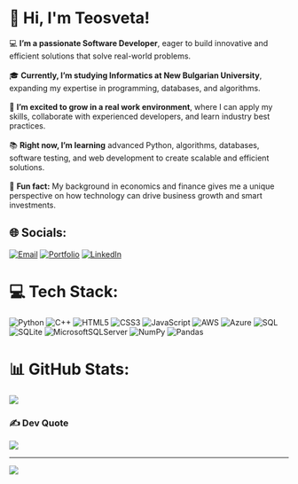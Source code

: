 # 👋 Hi, I'm Teosveta!
💻 **I’m a passionate Software Developer**, eager to build innovative and efficient solutions that solve real-world problems.<br>
<br>🎓 **Currently, I’m studying Informatics at New Bulgarian University**, expanding my expertise in programming, databases, and algorithms.<br>
<br>🚀 **I’m excited to grow in a real work environment**, where I can apply my skills, collaborate with experienced developers, and learn industry best practices.<br>
<br>📚 **Right now, I’m learning** advanced Python, algorithms, databases, software testing, and web development to create scalable and efficient solutions.<br>
<br>🎯 **Fun fact:** My background in economics and finance gives me a unique perspective on how technology can drive business growth and smart investments.<br>

## 🌐 Socials:
[![Email](https://img.shields.io/badge/Email-D14836?logo=gmail&logoColor=white)](mailto:vteosveta@gmail.com)  [![Portfolio](https://img.shields.io/badge/Portfolio-%23000000.svg?logo=firefox&logoColor=white)](https://teosveta.pages.dev/)  [![LinkedIn](https://img.shields.io/badge/LinkedIn-%230077B5.svg?logo=linkedin&logoColor=white)](https://www.linkedin.com/in/teosveta-velkova/)


# 💻 Tech Stack:
![Python](https://img.shields.io/badge/python-3670A0?style=for-the-badge&logo=python&logoColor=ffdd54)
![C++](https://img.shields.io/badge/c++-%2300599C.svg?style=for-the-badge&logo=c%2B%2B&logoColor=white) 
![HTML5](https://img.shields.io/badge/html5-%23E34F26.svg?style=for-the-badge&logo=html5&logoColor=white) 
![CSS3](https://img.shields.io/badge/css3-%231572B6.svg?style=for-the-badge&logo=css3&logoColor=white) 
![JavaScript](https://img.shields.io/badge/javascript-%23323330.svg?style=for-the-badge&logo=javascript&logoColor=%23F7DF1E) 
![AWS](https://img.shields.io/badge/AWS-%23FF9900.svg?style=for-the-badge&logo=amazon-aws&logoColor=white) 
![Azure](https://img.shields.io/badge/azure-%230072C6.svg?style=for-the-badge&logo=microsoftazure&logoColor=white)
![SQL](https://img.shields.io/badge/sql-4479A1.svg?style=for-the-badge&logo=sql&logoColor=white) 
![SQLite](https://img.shields.io/badge/sqlite-%2307405e.svg?style=for-the-badge&logo=sqlite&logoColor=white) 
![MicrosoftSQLServer](https://img.shields.io/badge/Microsoft%20SQL%20Server-CC2927?style=for-the-badge&logo=microsoft%20sql%20server&logoColor=white)
![NumPy](https://img.shields.io/badge/numpy-%23013243.svg?style=for-the-badge&logo=numpy&logoColor=white) 
![Pandas](https://img.shields.io/badge/pandas-%23150458.svg?style=for-the-badge&logo=pandas&logoColor=white) 


# 📊 GitHub Stats:
![](https://github-readme-stats.vercel.app/api/top-langs/?username=Teosveta&theme=dark&hide_border=false&include_all_commits=false&count_private=false&layout=compact)

### ✍️ Dev Quote
![](https://quotes-github-readme.vercel.app/api?type=horizontal&theme=radical)

---
[![](https://visitcount.itsvg.in/api?id=Teosveta&icon=0&color=0)](https://visitcount.itsvg.in)

<!-- Proudly created with GPRM ( https://gprm.itsvg.in ) -->
